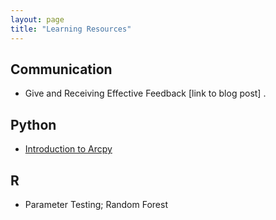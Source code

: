 ```yaml
---
layout: page
title: "Learning Resources"
---
```



## Communication
- Give and Receiving Effective Feedback [link to blog post] .

## Python
- [Introduction to Arcpy](/2018/04/27/python-And-Arcpy.html)


## R
- Parameter Testing; Random Forest
